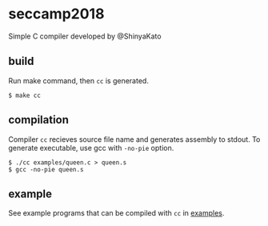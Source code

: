 # seccamp2018

Simple C compiler developed by @ShinyaKato

## build

Run make command, then `cc` is generated.

```
$ make cc
```

## compilation

Compiler `cc` recieves source file name and generates assembly to stdout.
To generate executable, use gcc with `-no-pie` option.

```
$ ./cc examples/queen.c > queen.s
$ gcc -no-pie queen.s
```

## example

See example programs that can be compiled with `cc` in [examples](https://github.com/ShinyaKato/seccamp2018/tree/master/examples).
